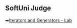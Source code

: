 ## SoftUni Judge

➡[Iterators and Generators - Lab](https://judge.softuni.org/Contests/Practice/DownloadResource/57775)
